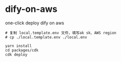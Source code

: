 # dify-on-aws

one-click deploy dify on aws

```
# 复制 local.template.env 文件，填写ak sk、AWS region
# cp ./local.template.env ./local.env

yarn install
cd packages/cdk
cdk deploy
```
